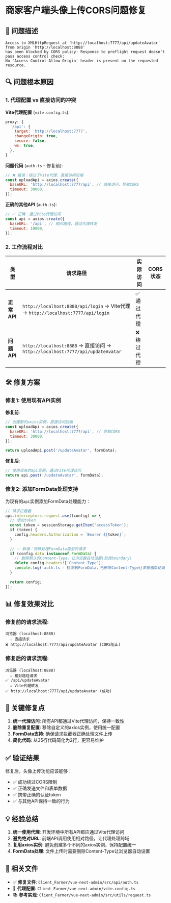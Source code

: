 # 商家客户端头像上传CORS问题修复

## 🚨 **问题描述**
```
Access to XMLHttpRequest at 'http://localhost:7777/api/updateAvatar' from origin 'http://localhost:8888' 
has been blocked by CORS policy: Response to preflight request doesn't pass access control check: 
No 'Access-Control-Allow-Origin' header is present on the requested resource.
```

## 🔍 **问题根本原因**

### 1. **代理配置 vs 直接访问的冲突**

**Vite代理配置** (`vite.config.ts`):
```javascript
proxy: {
  '/api': {
    target: 'http://localhost:7777',
    changeOrigin: true,
    secure: false,
    ws: true,
  },
}
```

**问题代码** (`auth.ts` - 修复前):
```javascript
// ❌ 错误：绕过了Vite代理，直接访问后端
const uploadApi = axios.create({
  baseURL: 'http://localhost:7777/api', // 直接访问，导致CORS
  timeout: 30000,
});
```

**正确的其他API** (`auth.ts`):
```javascript
// ✅ 正确：通过Vite代理访问
const api = axios.create({
  baseURL: '/api', // 相对路径，通过代理转发
  timeout: 10000,
});
```

### 2. **工作流程对比**

| 类型 | 请求路径 | 实际访问 | CORS状态 |
|------|----------|----------|----------|
| **正常API** | `http://localhost:8888/api/login` → Vite代理 → `http://localhost:7777/api/login` | ✅ 通过代理 |
| **问题API** | `http://localhost:8888` → 直接访问 → `http://localhost:7777/api/updateAvatar` | ❌ 绕过代理 |

## 🛠️ **修复方案**

### **修复1: 使用现有API实例**

**修复前**:
```javascript
// 创建新的axios实例，直接访问后端
const uploadApi = axios.create({
  baseURL: 'http://localhost:7777/api', // 导致CORS
  timeout: 30000,
});

return uploadApi.post('/updateAvatar', formData);
```

**修复后**:
```javascript
// 使用现有的api实例，通过Vite代理访问
return api.post('/updateAvatar', formData);
```

### **修复2: 添加FormData处理支持**

为现有的`api`实例添加FormData处理能力：

```javascript
// 请求拦截器
api.interceptors.request.use((config) => {
  // 添加token
  const token = sessionStorage.getItem('accessToken');
  if (token) {
    config.headers.Authorization = `Bearer ${token}`;
  }
  
  // ✅ 新增：特殊处理FormData类型的请求
  if (config.data instanceof FormData) {
    // 删除默认的Content-Type，让浏览器自动设置(包含boundary)
    delete config.headers!['Content-Type'];
    console.log('auth.ts - 检测到FormData，已删除Content-Type让浏览器自动设置');
  }
  
  return config;
});
```

## 📊 **修复效果对比**

### **修复前的请求流程**:
```
浏览器 (localhost:8888) 
  ↓ 直接请求
❌ http://localhost:7777/api/updateAvatar (CORS阻止)
```

### **修复后的请求流程**:
```
浏览器 (localhost:8888) 
  ↓ 相对路径请求
✅ /api/updateAvatar 
  ↓ Vite代理转发
✅ http://localhost:7777/api/updateAvatar (成功)
```

## 🎯 **关键修复点**

1. **统一代理访问**: 所有API都通过Vite代理访问，保持一致性
2. **删除重复配置**: 移除自定义的axios实例，使用统一配置
3. **FormData支持**: 确保请求拦截器正确处理文件上传
4. **简化代码**: 从35行代码简化为2行，更容易维护

## ✅ **验证结果**

修复后，头像上传功能应该能够：
- ✅ 成功绕过CORS限制
- ✅ 正确发送文件和表单数据
- ✅ 携带正确的认证token
- ✅ 与其他API保持一致的行为

## 💡 **经验总结**

1. **统一使用代理**: 开发环境中所有API都应通过Vite代理访问
2. **避免绝对URL**: 前端API调用使用相对路径，让代理处理跨域
3. **复用axios实例**: 避免创建多个不同的axios实例，保持配置统一
4. **FormData处理**: 文件上传时需要删除Content-Type让浏览器自动设置

## 🔗 **相关文件**

- ✅ **修复文件**: `Client_Farmer/vue-next-admin/src/api/auth.ts`
- 📝 **代理配置**: `Client_Farmer/vue-next-admin/vite.config.ts`
- 📚 **参考实现**: `Client_Farmer/vue-next-admin/src/utils/request.ts` 